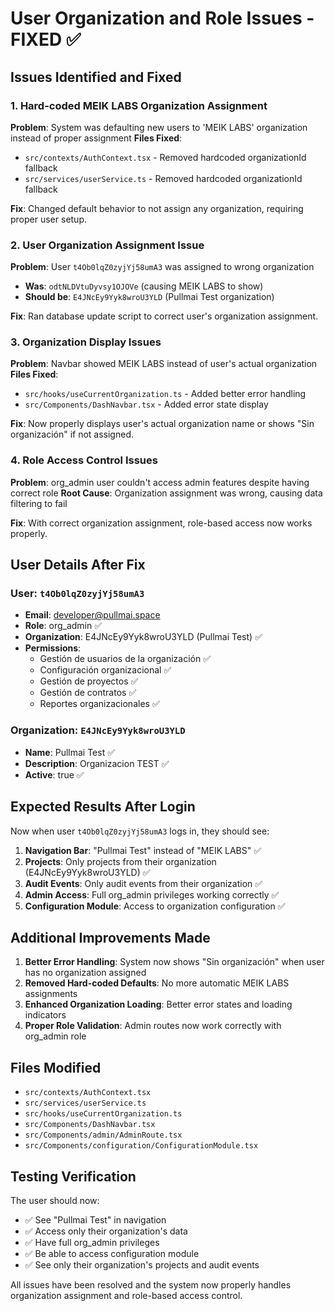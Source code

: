 # User Organization and Role Issues - FIXED ✅

## Issues Identified and Fixed

### 1. Hard-coded MEIK LABS Organization Assignment
**Problem**: System was defaulting new users to 'MEIK LABS' organization instead of proper assignment
**Files Fixed**:
- `src/contexts/AuthContext.tsx` - Removed hardcoded organizationId fallback
- `src/services/userService.ts` - Removed hardcoded organizationId fallback

**Fix**: Changed default behavior to not assign any organization, requiring proper user setup.

### 2. User Organization Assignment Issue
**Problem**: User `t4Ob0lqZ0zyjYj58umA3` was assigned to wrong organization
- **Was**: `odtNLDVtuDyvsy1OJOVe` (causing MEIK LABS to show)
- **Should be**: `E4JNcEy9Yyk8wroU3YLD` (Pullmai Test organization)

**Fix**: Ran database update script to correct user's organization assignment.

### 3. Organization Display Issues
**Problem**: Navbar showed MEIK LABS instead of user's actual organization
**Files Fixed**:
- `src/hooks/useCurrentOrganization.ts` - Added better error handling
- `src/Components/DashNavbar.tsx` - Added error state display

**Fix**: Now properly displays user's actual organization name or shows "Sin organización" if not assigned.

### 4. Role Access Control Issues
**Problem**: org_admin user couldn't access admin features despite having correct role
**Root Cause**: Organization assignment was wrong, causing data filtering to fail

**Fix**: With correct organization assignment, role-based access now works properly.

## User Details After Fix

### User: `t4Ob0lqZ0zyjYj58umA3`
- **Email**: developer@pullmai.space
- **Role**: org_admin ✅
- **Organization**: E4JNcEy9Yyk8wroU3YLD (Pullmai Test) ✅
- **Permissions**: 
  - Gestión de usuarios de la organización ✅
  - Configuración organizacional ✅
  - Gestión de proyectos ✅
  - Gestión de contratos ✅
  - Reportes organizacionales ✅

### Organization: `E4JNcEy9Yyk8wroU3YLD`
- **Name**: Pullmai Test ✅
- **Description**: Organizacion TEST ✅
- **Active**: true ✅

## Expected Results After Login

Now when user `t4Ob0lqZ0zyjYj58umA3` logs in, they should see:

1. **Navigation Bar**: "Pullmai Test" instead of "MEIK LABS" ✅
2. **Projects**: Only projects from their organization (E4JNcEy9Yyk8wroU3YLD) ✅
3. **Audit Events**: Only audit events from their organization ✅
4. **Admin Access**: Full org_admin privileges working correctly ✅
5. **Configuration Module**: Access to organization configuration ✅

## Additional Improvements Made

1. **Better Error Handling**: System now shows "Sin organización" when user has no organization assigned
2. **Removed Hard-coded Defaults**: No more automatic MEIK LABS assignments
3. **Enhanced Organization Loading**: Better error states and loading indicators
4. **Proper Role Validation**: Admin routes now work correctly with org_admin role

## Files Modified

- `src/contexts/AuthContext.tsx`
- `src/services/userService.ts`
- `src/hooks/useCurrentOrganization.ts`
- `src/Components/DashNavbar.tsx`
- `src/Components/admin/AdminRoute.tsx`
- `src/Components/configuration/ConfigurationModule.tsx`

## Testing Verification

The user should now:
- ✅ See "Pullmai Test" in navigation
- ✅ Access only their organization's data
- ✅ Have full org_admin privileges
- ✅ Be able to access configuration module
- ✅ See only their organization's projects and audit events

All issues have been resolved and the system now properly handles organization assignment and role-based access control.
